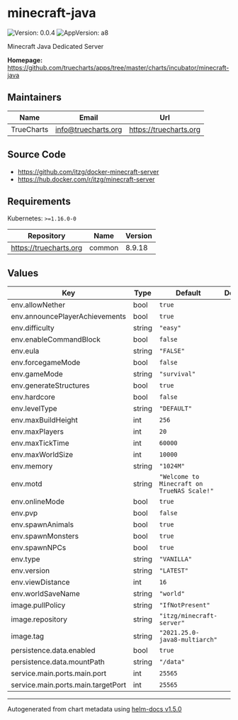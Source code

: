 # minecraft-java

![Version: 0.0.4](https://img.shields.io/badge/Version-0.0.4-informational?style=flat-square) ![AppVersion: a8](https://img.shields.io/badge/AppVersion-a8-informational?style=flat-square)

Minecraft Java Dedicated Server

**Homepage:** <https://github.com/truecharts/apps/tree/master/charts/incubator/minecraft-java>

## Maintainers

| Name | Email | Url |
| ---- | ------ | --- |
| TrueCharts | info@truecharts.org | https://truecharts.org |

## Source Code

* <https://github.com/itzg/docker-minecraft-server>
* <https://hub.docker.com/r/itzg/minecraft-server>

## Requirements

Kubernetes: `>=1.16.0-0`

| Repository | Name | Version |
|------------|------|---------|
| https://truecharts.org | common | 8.9.18 |

## Values

| Key | Type | Default | Description |
|-----|------|---------|-------------|
| env.allowNether | bool | `true` |  |
| env.announcePlayerAchievements | bool | `true` |  |
| env.difficulty | string | `"easy"` |  |
| env.enableCommandBlock | bool | `false` |  |
| env.eula | string | `"FALSE"` |  |
| env.forcegameMode | bool | `false` |  |
| env.gameMode | string | `"survival"` |  |
| env.generateStructures | bool | `true` |  |
| env.hardcore | bool | `false` |  |
| env.levelType | string | `"DEFAULT"` |  |
| env.maxBuildHeight | int | `256` |  |
| env.maxPlayers | int | `20` |  |
| env.maxTickTime | int | `60000` |  |
| env.maxWorldSize | int | `10000` |  |
| env.memory | string | `"1024M"` |  |
| env.motd | string | `"Welcome to Minecraft on TrueNAS Scale!"` |  |
| env.onlineMode | bool | `true` |  |
| env.pvp | bool | `false` |  |
| env.spawnAnimals | bool | `true` |  |
| env.spawnMonsters | bool | `true` |  |
| env.spawnNPCs | bool | `true` |  |
| env.type | string | `"VANILLA"` |  |
| env.version | string | `"LATEST"` |  |
| env.viewDistance | int | `16` |  |
| env.worldSaveName | string | `"world"` |  |
| image.pullPolicy | string | `"IfNotPresent"` |  |
| image.repository | string | `"itzg/minecraft-server"` |  |
| image.tag | string | `"2021.25.0-java8-multiarch"` |  |
| persistence.data.enabled | bool | `true` |  |
| persistence.data.mountPath | string | `"/data"` |  |
| service.main.ports.main.port | int | `25565` |  |
| service.main.ports.main.targetPort | int | `25565` |  |

----------------------------------------------
Autogenerated from chart metadata using [helm-docs v1.5.0](https://github.com/norwoodj/helm-docs/releases/v1.5.0)
